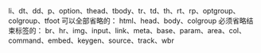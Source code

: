 li、dt、dd、p、option、thead、tbody、tr、td、th、rt、rp、optgroup、colgroup、tfoot
可以全部省略的：
html、head、body、colgroup
必须省略结束标签的：
br、hr、img、input、link、meta、base、param、area、col、command、embed、keygen、source、track、wbr
